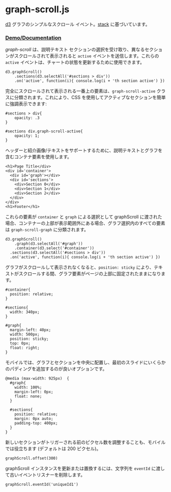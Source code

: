 # graph-scroll.js

[d3](https://github.com/mbostock/d3) グラフのシンプルなスクロール イベント。[stack](https://github.com/mbostock/stack.git) に基づいています。

### [Demo/Documentation](http://1wheel.github.io/graph-scroll/)

*graph-scroll* は、説明テキスト セクションの選択を受け取り、異なるセクションがスクロールされて表示されると `active` イベントを送信します。これらの `active` イベントは、チャートの状態を更新するために使用できます。

```
d3.graphScroll()
    .sections(d3.selectAll('#sections > div'))
    .on('active', function(i){ console.log(i + 'th section active') })
```

完全にスクロールされて表示される一番上の要素は、`graph-scroll-active` クラスに分類されます。これにより、CSS を使用してアクティブなセクションを簡単に強調表示できます:

```
#sections > div{
	opacity: .3
} 

#sections div.graph-scroll-active{
	opacity: 1;
}
```

ヘッダーと紹介画像/テキストをサポートするために、説明テキストとグラフを含むコンテナ要素を使用します。

```
<h1>Page Title</div>
<div id='container'>
  <div id='graph'></div>
  <div id='sections'>
    <div>Section 0</div>
    <div>Section 1</div>
    <div>Section 2</div>
  </div>
</div>
<h1>Footer</h1>
```

これらの要素が `container` と `graph` による選択として graphScroll に渡された場合、コンテナーの上部が表示範囲外にある場合、グラフ選択内のすべての要素は `graph-scroll-graph` に分類されます。

```
d3.graphScroll()
	.graph(d3.selectAll('#graph'))
	.container(d3.select('#container'))
  .sections(d3.selectAll('#sections > div'))
  .on('active', function(i){ console.log(i + 'th section active') })

```

グラフがスクロールして表示されなくなると、`p​​osition: sticky` により、テキストがスクロールする間、グラフ要素がページの上部に固定されたままになります。

```
#container{
  position: relative;
}

#sections{
  width: 340px;
}

#graph{
  margin-left: 40px;
  width: 500px;
  position: sticky;
  top: 0px;
  float: right;
}
```


モバイルでは、グラフとセクションを中央に配置し、最初のスライドにいくらかのパディングを追加するのが良いオプションです。

```
@media (max-width: 925px)  {
  #graph{
    width: 100%;
    margin-left: 0px;
    float: none;
  }

  #sections{
    position: relative;
    margin: 0px auto;
    padding-top: 400px;
  }
}
```

新しいセクションがトリガーされる前のピクセル数を調整することも、モバイルでは役立ちます (デフォルトは 200 ピクセル)。

```
graphScroll.offset(300)
```

graphScroll インスタンスを更新または置換するには、文字列を `eventId` に渡して古いイベントリスナーを削除します。

```
graphScroll.eventId('uniqueId1')
```
